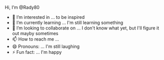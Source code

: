 Hi, I’m @Rady80 
- 👀 I’m interested in ... to be inspired
- 🌱 I’m currently learning ... I'm still learning something
- 💞️ I’m looking to collaborate on ... I don't know what yet, but I'll figure it out mayby sometimes
- 📫 How to reach me ...
- 😄 Pronouns: ... I'm still laughing
- ⚡ Fun fact: ... I'm happy

<!---
Rady80/Rady80 is a ✨ special ✨ repository because its `README.md` (this file) appears on your GitHub profile.
You can click the Preview link to take a look at your changes.
--->
